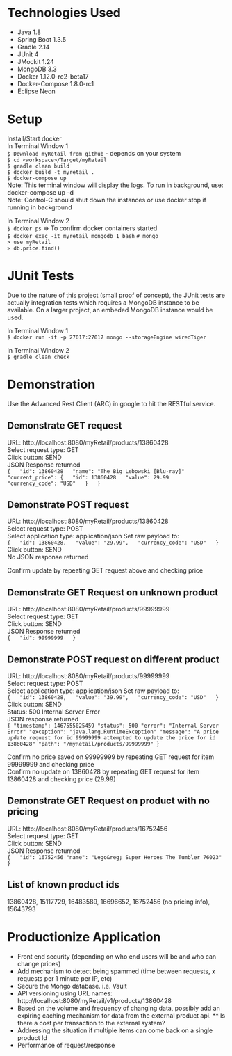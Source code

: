Technologies Used
=================
* Java 1.8
* Spring Boot 1.3.5
* Gradle 2.14
* JUnit 4
* JMockit 1.24
* MongoDB 3.3
* Docker 1.12.0-rc2-beta17
* Docker-Compose 1.8.0-rc1
* Eclipse Neon

Setup
=====
Install/Start docker  
In Terminal Window 1  
`$ Download myRetail from github` - depends on your system  
`$ cd <workspace>/Target/myRetail`  
`$ gradle clean build`  
`$ docker build -t myretail .`  
`$ docker-compose up`  
Note: This terminal window will display the logs. To run in background, use: docker-compose up -d  
Note: Control-C should shut down the instances or use docker stop if running in background  

In Terminal Window 2  
`$ docker ps` 	=> To confirm docker containers started  
`$ docker exec -it myretail_mongodb_1 bash`
`# mongo`  
`> use myRetail`  
`> db.price.find()`  

JUnit Tests
===========
Due to the nature of this project (small proof of concept), the JUnit tests are actually integration tests which requires a MongoDB instance to be available. On a larger project, an embeded MongoDB instance would be used. 

In Terminal Window 1  
`$ docker run -it -p 27017:27017 mongo --storageEngine wiredTiger`  

In Terminal Window 2  
`$ gradle clean check`  
 

Demonstration
=============
Use the Advanced Rest Client (ARC) in google to hit the RESTful service.  

Demonstrate GET request
-----------------------
URL: http://localhost:8080/myRetail/products/13860428  
Select request type: GET  
Click button: SEND  
JSON Response returned  
`{  
	"id": 13860428  
	"name": "The Big Lebowski [Blu-ray]"  
	"current_price": {  
		"id": 13860428  
		"value": 29.99  
		"currency_code": "USD"  
	}  
}`  

Demonstrate POST request
------------------------
URL: http://localhost:8080/myRetail/products/13860428  
Select request type: POST  
Select application type: application/json
Set raw payload to:  
`{  
	"id": 13860428,  
	"value": "29.99",  
	"currency_code": "USD"  
}`  
Click button: SEND  
No JSON response returned  

Confirm update by repeating GET request above and checking price  

Demonstrate GET Request on unknown product
------------------------------------------
URL: http://localhost:8080/myRetail/products/99999999  
Select request type: GET  
Click button: SEND  
JSON Response returned  
`{  
	"id": 99999999  
}`  

Demonstrate POST request on different product
---------------------------------------------
URL: http://localhost:8080/myRetail/products/99999999  
Select request type: POST  
Select application type: application/json
Set raw payload to:  
`{  
	"id": 13860428,  
	"value": "39.99",  
	"currency_code": "USD"  
}`  
Click button: SEND  
Status: 500 Internal Server Error  
JSON response returned  
`{
	"timestamp": 1467555025459
	"status": 500
	"error": "Internal Server Error"
	"exception": "java.lang.RuntimeException"
	"message": "A price update request for id 99999999 attempted to update the price for id 13860428"
	"path": "/myRetail/products/99999999"
}`  

Confirm no price saved on 99999999 by repeating GET request for item 99999999 and checking price  
Confirm no update on 13860428 by repeating GET request for item 13860428 and checking price (29.99)

Demonstrate GET Request on product with no pricing
--------------------------------------------------
URL: http://localhost:8080/myRetail/products/16752456  
Select request type: GET  
Click button: SEND  
JSON Response returned  
`{  
	"id": 16752456
	"name": "Lego&reg; Super Heroes The Tumbler 76023"
}`  

List of known product ids
-------------------------
13860428, 15117729, 16483589, 16696652, 16752456 (no pricing info), 15643793  


Productionize Application
=========================
* Front end security (depending on who end users will be and who can change prices)
* Add mechanism to detect being spammed (time between requests, x requests per 1 minute per IP, etc)
* Secure the Mongo database.  i.e. Vault
* API versioning using URL names: http://localhost:8080/myRetail/v1/products/13860428
* Based on the volume and frequency of changing data, possibly add an expiring caching mechanism for data from the external product api.
** Is there a cost per transaction to the external system?
* Addressing the situation if multiple items can come back on a single product Id
* Performance of request/response
